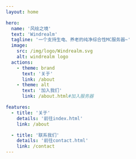 ```yaml
---
layout: home

hero:
  name: '风绘之境'
  text: 'Windrealm'
  tagline: '一个支持生电、养老的纯净综合性MC服务器~'
  image:
    src: /img/logo/Windrealm.svg
    alt: windrealm logo
  actions:
    - theme: brand
      text: '关于'
      link: /about
    - theme: alt
      text: '加入我们'
      link: /about.html#加入服务器

features:
  - title: '关于'
    details: '前往index.html'
    link: /about

  - title: '联系我们'
    details: '前往contact.html'
    link: /contact
---
```

